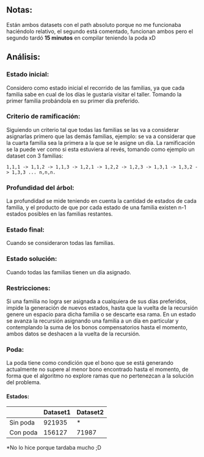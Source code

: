 
## Notas:
Están ambos datasets con el path absoluto porque no me funcionaba haciéndolo relativo, el segundo está comentado, funcionan ambos pero el segundo tardó **15 minutos** en compilar teniendo la poda xD

## Análisis:
### Estado inicial:
Considero como estado inicial el recorrido de las familias, ya que cada familia sabe en cual de los días le gustaría visitar el taller. Tomando la primer familia probándola en su primer día preferido.
### Criterio de ramificación:
Siguiendo un criterio tal que todas las familias se las va a considerar asignarlas primero que las demás familias, ejemplo: se va a considerar que la cuarta familia sea la primera a la que se le asigne un día.
La ramificación se la puede ver como si esta estuviera al revés, tomando como ejemplo un dataset con 3 familias:

`1,1,1 -> 1,1,2 -> 1,1,3 -> 1,2,1 -> 1,2,2 -> 1,2,3 -> 1,3,1 -> 1,3,2 -> 1,3,3 ... n,n,n.`
### Profundidad del árbol:
La profundidad se mide teniendo en cuenta la cantidad de estados de cada familia, y el producto de que por cada estado de una familia existen n-1 estados posibles en las familias restantes.
### Estado final:
Cuando se consideraron todas las familias.
### Estado solución:
Cuando todas las familias tienen un día asignado.
### Restricciones:
Si una familia no logra ser asignada a cualquiera de sus días preferidos, impide la generación de nuevos estados, hasta que la vuelta de la recursión genere un espacio para dicha familia o se descarte esa rama.
En un estado se avanza la recursión asignando una familia a un día en particular y contemplando la suma de los bonos compensatorios hasta el momento, ambos datos se deshacen a la vuelta de la recursión.
### Poda:
La poda tiene como condición que el bono que se está generando actualmente no supere al menor bono encontrado hasta el momento, de forma que el algoritmo no explore ramas que no pertenezcan a la solución del problema.
#### Estados:

||Dataset1|Dataset2
-|-|-
Sin poda|921935|*
Con poda|156127|71987

*No lo hice porque tardaba mucho ;D


